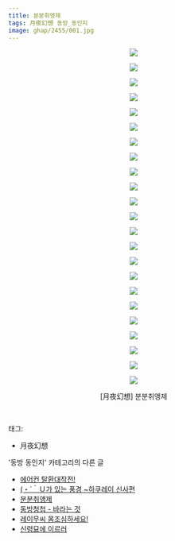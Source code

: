 ```yaml
---
title: 분분취앵제
tags: 月夜幻想 동방_동인지
image: ghap/2455/001.jpg
---
```

<div class="article">
<p style="text-align: center; clear: none; float: none;"><img src="{{ site.nasurl }}/ghap/2455/001.jpg"/></p>
<p style="text-align: center; clear: none; float: none;"><img src="{{ site.nasurl }}/ghap/2455/002.jpg"/></p>
<p style="text-align: center; clear: none; float: none;"><img src="{{ site.nasurl }}/ghap/2455/003.jpg"/></p>
<p style="text-align: center; clear: none; float: none;"><img src="{{ site.nasurl }}/ghap/2455/004.jpg"/></p>
<p style="text-align: center; clear: none; float: none;"><img src="{{ site.nasurl }}/ghap/2455/005.jpg"/></p>
<p style="text-align: center; clear: none; float: none;"><img src="{{ site.nasurl }}/ghap/2455/006.jpg"/></p>
<p style="text-align: center; clear: none; float: none;"><img src="{{ site.nasurl }}/ghap/2455/007.jpg"/></p>
<p style="text-align: center; clear: none; float: none;"><img src="{{ site.nasurl }}/ghap/2455/008.jpg"/></p>
<p style="text-align: center; clear: none; float: none;"><img src="{{ site.nasurl }}/ghap/2455/009.jpg"/></p>
<p style="text-align: center; clear: none; float: none;"><img src="{{ site.nasurl }}/ghap/2455/010.jpg"/></p>
<p style="text-align: center; clear: none; float: none;"><img src="{{ site.nasurl }}/ghap/2455/011.jpg"/></p>
<p style="text-align: center; clear: none; float: none;"><img src="{{ site.nasurl }}/ghap/2455/012.jpg"/></p>
<p style="text-align: center; clear: none; float: none;"><img src="{{ site.nasurl }}/ghap/2455/013.jpg"/></p>
<p style="text-align: center; clear: none; float: none;"><img src="{{ site.nasurl }}/ghap/2455/014.jpg"/></p>
<p style="text-align: center; clear: none; float: none;"><img src="{{ site.nasurl }}/ghap/2455/015.jpg"/></p>
<p style="text-align: center; clear: none; float: none;"><img src="{{ site.nasurl }}/ghap/2455/016.jpg"/></p>
<p style="text-align: center; clear: none; float: none;"><img src="{{ site.nasurl }}/ghap/2455/017.jpg"/></p>
<p style="text-align: center; clear: none; float: none;"><img src="{{ site.nasurl }}/ghap/2455/018.jpg"/></p>
<p style="text-align: center; clear: none; float: none;"><img src="{{ site.nasurl }}/ghap/2455/019.jpg"/></p>
<p style="text-align: center; clear: none; float: none;"><img src="{{ site.nasurl }}/ghap/2455/020.jpg"/></p>
<p style="text-align: center; clear: none; float: none;"><img src="{{ site.nasurl }}/ghap/2455/021.jpg"/></p>
<p style="text-align: center; clear: none; float: none;"><img src="{{ site.nasurl }}/ghap/2455/022.jpg"/></p>
<p style="text-align: center; clear: none; float: none;"><img src="{{ site.nasurl }}/ghap/2455/023.jpg"/></p>
<p style="text-align: center; clear: none; float: none;">[月夜幻想] 분분취앵제</p>
<p><br/></p>
</div><div class="tagTrail">
<p>태그: </p>
<ul>
<li>月夜幻想</li>
</ul>
</div><div class="another">
<p>'동방 동인지' 카테고리의 다른 글</p>
<ul>
<li><a href="/2016-10-05-ghap_2457">에어컨 탈환대작전!</a></li>
<li><a href="/2016-10-05-ghap_2456">(・´｀Ｕ가 있는 풍경 ~하쿠레이 신사편</a></li>
<li><a href="/2016-10-05-ghap_2455">분분취앵제</a></li>
<li><a href="/2016-10-05-ghap_2454">동방청첩 - 바라는 것</a></li>
<li><a href="/2016-10-05-ghap_2453">레이무씨 몸조심하세요!</a></li>
<li><a href="/2016-10-05-ghap_2452">신령묘에 이르러</a></li>
</ul>
</div><div class="cb_module cb_fluid">
<div class="cb_wrt cb_profile">
</div><!-- commentList close -->
</div>